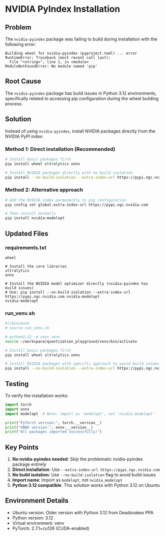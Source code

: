 # NVIDIA PyIndex Installation

## Problem
The `nvidia-pyindex` package was failing to build during installation with the following error:
```
Building wheel for nvidia-pyindex (pyproject.toml) ... error
RuntimeError: Traceback (most recent call last):
  File "<string>", line 1, in <module>
ModuleNotFoundError: No module named 'pip'
```

## Root Cause
The `nvidia-pyindex` package has build issues in Python 3.12 environments, specifically related to accessing pip configuration during the wheel building process.

## Solution
Instead of using `nvidia-pyindex`, install NVIDIA packages directly from the NVIDIA PyPI index:

### Method 1: Direct installation (Recommended)
```bash
# Install basic packages first
pip install wheel ultralytics onnx

# Install NVIDIA packages directly with no build isolation
pip install --no-build-isolation --extra-index-url https://pypi.ngc.nvidia.com nvidia-modelopt
```

### Method 2: Alternative approach
```bash
# Add the NVIDIA index permanently to pip configuration
pip config set global.extra-index-url https://pypi.ngc.nvidia.com

# Then install normally
pip install nvidia-modelopt
```

## Updated Files

### requirements.txt
```
wheel

# Install the core libraries
ultralytics
onnx

# Install the NVIDIA model optimizer directly (nvidia-pyindex has build issues)  
# Use: pip install --no-build-isolation --extra-index-url https://pypi.ngc.nvidia.com nvidia-modelopt
nvidia-modelopt
```

### run_venv.sh
```bash
#!/bin/bash
# source run_venv.sh 

# python3.12 -m venv venv
source ~/workspace/quantization_playground/venv/bin/activate

# Install basic packages first
pip install wheel ultralytics onnx

# Install NVIDIA packages with specific approach to avoid build issues
pip install --no-build-isolation --extra-index-url https://pypi.ngc.nvidia.com nvidia-modelopt
```

## Testing
To verify the installation works:

```python
import torch
import onnx
import modelopt  # Note: import as 'modelopt', not 'nvidia_modelopt'

print("PyTorch version:", torch.__version__)
print("ONNX version:", onnx.__version__)
print("All packages imported successfully!")
```

## Key Points
1. **No nvidia-pyindex needed**: Skip the problematic nvidia-pyindex package entirely
2. **Direct installation**: Use `--extra-index-url https://pypi.ngc.nvidia.com`
3. **No build isolation**: Use `--no-build-isolation` flag to avoid build issues
4. **Import name**: Import as `modelopt`, not `nvidia_modelopt`
5. **Python 3.12 compatible**: This solution works with Python 3.12 on Ubuntu

## Environment Details
- Ubuntu version: Older version with Python 3.12 from Deadsnakes PPA
- Python version: 3.12
- Virtual environment: venv
- PyTorch: 2.7.1+cu126 (CUDA-enabled)
